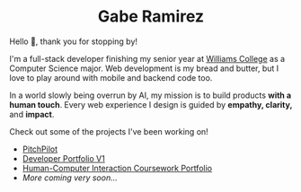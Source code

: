 <h1 align="center" styles=>Gabe Ramirez</h1>

Hello 👋, thank you for stopping by!

I'm a full-stack developer finishing my senior year at [Williams College](https://www.williams.edu/) as a Computer Science major. Web development is my bread and butter, but I love to play around with mobile and backend code too. 

In a world slowly being overrun by AI, my mission is to build products **with a human touch**. Every web experience I design is guided by **empathy, clarity,** and **impact**. 

Check out some of the projects I've been working on!
- [PitchPilot](https://github.com/Gabrielo-Ram/Pitch-Pilot)
- [Developer Portfolio V1](https://github.com/Gabrielo-Ram/personal-website)
- [Human-Computer Interaction Coursework Portfolio](https://gabrielo-ram.github.io/CS376-Coursework-Portfolio-Website/)
- *More coming very soon...*
